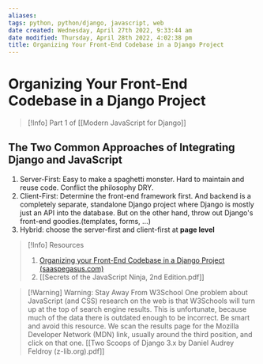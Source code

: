 ```yaml
---
aliases: 
tags: python, python/django, javascript, web
date created: Wednesday, April 27th 2022, 9:33:44 am
date modified: Thursday, April 28th 2022, 4:02:38 pm
title: Organizing Your Front-End Codebase in a Django Project
---
```


# Organizing Your Front-End Codebase in a Django Project

> [!Info]
> Part 1 of [[Modern JavaScript for Django]]

## The Two Common Approaches of Integrating Django and JavaScript

1. Server-First: 
	Easy to make a spaghetti monster. Hard to maintain and reuse code. Conflict the philosophy  DRY.
2. Client-First: 
	Determine the front-end framework first. And backend is a completely separate, standalone Django project where Django is mostly just an API into the database. But on the other hand, throw out Django's front-end goodies.(templates, forms, …)
3. Hybrid: choose the server-first and client-first at **page level**

> [!Info] Resources
> 1. [Organizing your Front-End Codebase in a Django Project (saaspegasus.com)](https://www.saaspegasus.com/guides/modern-javascript-for-django-developers/client-server-architectures/)
> 2. [[Secrets of the JavaScript Ninja, 2nd Edition.pdf]]

> [!Warning] Warning: Stay Away From W3School
> One problem about JavaScript (and CSS) research on the web is that W3Schools will turn up at the top of search engine results. This is unfortunate, because much of the data there is outdated enough to be incorrect. Be smart and avoid this resource.
> We scan the results page for the Mozilla Developer Network (MDN) link, usually around the third position, and click on that one.
>  [[Two Scoops of Django 3.x by Daniel Audrey Feldroy (z-lib.org).pdf]]



